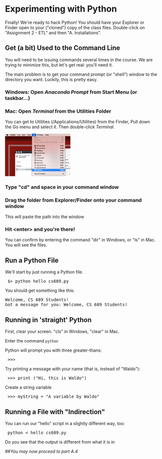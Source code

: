 # Experimenting with Python

Finally!  We're ready to hack Python!  You should have your Explorer or Finder open to your ("cloned") copy of the class files.  Double-click on "Assignment 2 - ETL" and then "A. Installations".

## Get (a bit) Used to the Command Line

You will need to be issuing commands several times in the course.  We are trying to minimize this, but let's get real: you'll need it.

The main problem is to get your command prompt (or "shell") window to the directory you want.  Luckily, this is pretty easy.

### Windows: Open *Anaconda Prompt* from Start Menu (or taskbar...)

### Mac: Open *Terminal* from the Utilities Folder

You can get to Utilities (/Applications/Utilities) from the Finder, Pull down the Go menu and select it.  Then double-click *Terminal*.

<img src="pix/Mac Utilities in Finder Go Menu.png" height=140/>

### Type "cd" and space in your command window

### Drag the folder from Explorer/Finder onto your command window
This will paste the path into the window

### Hit \<enter> and you're there!

You can confirm by entering the command "dir" in Windows, or "ls" in Mac.  You will see the files.

## Run a Python File
We'll start by just running a Python file.

<pre> $> python hello_cs689.py </pre>

You should get something like this:

<pre>
Welcome, CS 689 Students!
Got a message for you: Welcome, CS 689 Students!
</pre>

## Running in 'straight' Python

First, clear your screen.  "cls" in Windows, "clear" in Mac.

Enter the command `python`

Python will prompt you with three greater-thans:

<pre> >>> </pre>

Try printing a message with your name (that is, instead of "Waldo"):

<pre> >>> print ("Hi, this is Waldo") </pre>

Create a string variable

<pre> >>> myString = "A variable by Waldo" </pre>




## Running a File with "Indirection"

You can run our "hello" script in a slightly different way, too:

<pre> python < hello_cs689.py </pre>

Do you see that the output is different from what it is in 


##*You may now proceed to part A.4*
